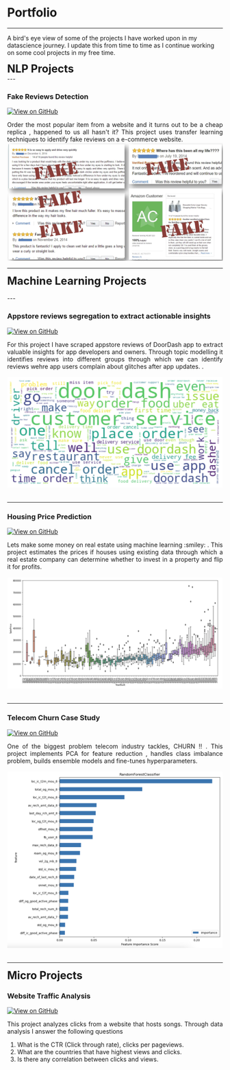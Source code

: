 # Portfolio
---
A bird's eye view of some of the projects I have worked upon in my datascience journey. I update this from time to time as I continue working on some cool projects in my free time.

<div id = "NLP" style="text-align: justify;font-weight:bold;font-size:25px">NLP Projects </div>
---

### Fake Reviews Detection

[![View on GitHub](https://img.shields.io/badge/GitHub-View_on_GitHub-blue?logo=GitHub)](https://github.com/neel-machine/Fake_reviews_detection/tree/main)

<div style="text-align: justify">Order the most popular item from a website and it turns out to be a cheap replica , happened to us all hasn't it? This project uses transfer learning techniques to identify fake reviews on a e-commerce website. 
</div>

<center><img src="images/Fake_Reviews.jpeg"/></center>

---
<div id = "MLProj" style="text-align: justify;font-weight:bold;font-size:25px">Machine Learning Projects </div>
<br>
---


### Appstore reviews segregation to extract actionable insights

[![View on GitHub](https://img.shields.io/badge/GitHub-View_on_GitHub-blue?logo=GitHub)](https://github.com/neel-machine/LDA_Topic_Modelling)

<div style="text-align: justify">For this project I have scraped appstore reviews of DoorDash app to extract valuable insights for app developers and owners. Through topic modelling it identifies reviews into different groups through which we can identify reviews wehre app users complain about  glitches after app updates.
.</div>
<br>
<center><img src="images/wordcloud.png"></center>
<br>

---
### Housing Price Prediction

[![View on GitHub](https://img.shields.io/badge/GitHub-View_on_GitHub-blue?logo=GitHub)](https://github.com/neel-machine/Housing_prices_prediction)

<div style="text-align: justify">Lets make some money on real estate using machine learning :smiley:	. This project estimates the prices if houses using existing data through which a real estate company can determine whether to invest in a property and flip it for profits.
</div>
<br>
<center><img src="images/housing_prices.png"/></center>
<br>

---

### Telecom Churn Case Study


[![View on GitHub](https://img.shields.io/badge/GitHub-View_on_GitHub-blue?logo=GitHub)](https://github.com/neel-machine/Churn-analysis-and-prediction/blob/main/telecom_churn_case_study.ipynb)

<div style="text-align: justify">One of the biggest problem telecom industry tackles, CHURN !! . This project implements PCA for feature reduction , handles class imbalance problem, builds ensemble models and fine-tunes hyperparameters.</div>
<br>
<center><img src="images/credit_card.png"/></center>
<br>

---

<div id = "Micro" style="text-align: justify;font-weight:bold;font-size:25px">Micro Projects </div>


### Website Traffic Analysis


[![View on GitHub](https://img.shields.io/badge/GitHub-View_on_GitHub-blue?logo=GitHub)](https://github.com/neel-machine/Website_traffic_analysis)

<div style="text-align: justify">This project analyzes clicks from a website that hosts songs. Through data analysis I answer the following questions 
  <ol>
    <li>What is the CTR (Click through rate), clicks per pageviews.</li>
    <li>What are the countries that have highest views and clicks.</li>
    <li>Is there any correlation between clicks and views.</li>
  </ol>
